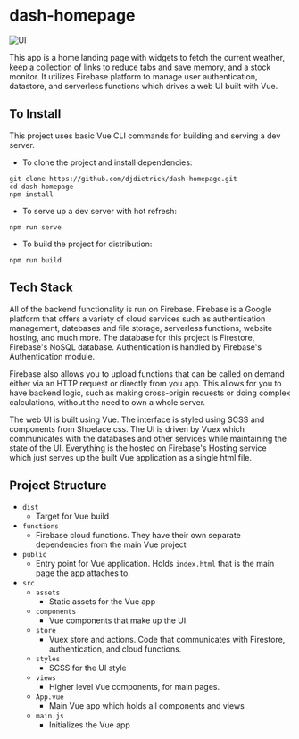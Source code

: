 # dash-homepage

![UI](https://github.com/djdietrick/dash-homepage/tree/master/public/ui.PNG)

This app is a home landing page with widgets to fetch the current weather, keep a collection of links to reduce tabs and save memory, and a stock monitor.  It utilizes Firebase platform to manage user authentication, datastore, and serverless functions which drives a web UI built with Vue.

## To Install

This project uses basic Vue CLI commands for building and serving a dev server.

- To clone the project and install dependencies:
```
git clone https://github.com/djdietrick/dash-homepage.git
cd dash-homepage
npm install
```

- To serve up a dev server with hot refresh:
```
npm run serve
```

- To build the project for distribution:
```
npm run build
```

## Tech Stack

All of the backend functionality is run on Firebase.  Firebase is a Google platform that offers a variety of cloud services such as authentication management, datebases and file storage, serverless functions, website hosting, and much more.  The database for this project is Firestore, Firebase's NoSQL database.  Authentication is handled by Firebase's Authentication module.  

Firebase also allows you to upload functions that can be called on demand either via an HTTP request or directly from you app.  This allows for you to have backend logic, such as making cross-origin requests or doing complex calculations, without the need to own a whole server.

The web UI is built using Vue. The interface is styled using SCSS and components from Shoelace.css.  The UI is driven by Vuex which communicates with the databases and other services while maintaining the state of the UI.  Everything is the hosted on Firebase's Hosting service which just serves up the built Vue application as a single html file.

## Project Structure

- `dist`
    - Target for Vue build
- `functions`
    - Firebase cloud functions. They have their own separate dependencies from the main Vue project
- `public`
    - Entry point for Vue application. Holds `index.html` that is the main page the app attaches to.
- `src`
    - `assets`
        - Static assets for the Vue app
    - `components`
        - Vue components that make up the UI
    - `store` 
        - Vuex store and actions. Code that communicates with Firestore, authentication, and cloud functions.
    - `styles`
        - SCSS for the UI style
    - `views`
        - Higher level Vue components, for main pages.
    - `App.vue`
        - Main Vue app which holds all components and views
    - `main.js`
        - Initializes the Vue app